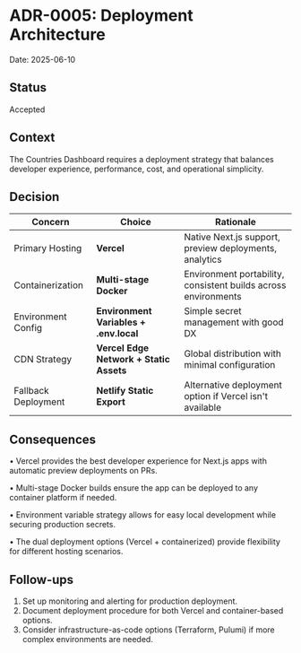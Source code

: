 # ADR-0005: Deployment Architecture

Date: 2025-06-10

## Status

Accepted

## Context

The Countries Dashboard requires a deployment strategy that balances developer experience, performance, cost, and operational simplicity.

## Decision

| Concern             | Choice                                  | Rationale                                                      |
| ------------------- | --------------------------------------- | -------------------------------------------------------------- |
| Primary Hosting     | **Vercel**                              | Native Next.js support, preview deployments, analytics         |
| Containerization    | **Multi-stage Docker**                  | Environment portability, consistent builds across environments |
| Environment Config  | **Environment Variables + .env.local**  | Simple secret management with good DX                          |
| CDN Strategy        | **Vercel Edge Network + Static Assets** | Global distribution with minimal configuration                 |
| Fallback Deployment | **Netlify Static Export**               | Alternative deployment option if Vercel isn't available        |

## Consequences

• Vercel provides the best developer experience for Next.js apps with automatic preview deployments on PRs.

• Multi-stage Docker builds ensure the app can be deployed to any container platform if needed.

• Environment variable strategy allows for easy local development while securing production secrets.

• The dual deployment options (Vercel + containerized) provide flexibility for different hosting scenarios.

## Follow-ups

1. Set up monitoring and alerting for production deployment.
2. Document deployment procedure for both Vercel and container-based options.
3. Consider infrastructure-as-code options (Terraform, Pulumi) if more complex environments are needed.
